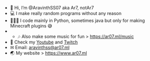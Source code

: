 - 👋 Hi, I’m @AravinthSS07 aka Ar7, notAr7
- 💻 I make really random programs without any reason
- 👨🏼‍💻 I code mainly in Python, sometimes java but only for making Minecraft plugins 😅
- - 🎶 Also make some music for fun > https://ar07.ml/music
- 🎦 Check my [Youtube](https://ar07.ml/youtube) and [Twitch](https://ar07.ml/twitch)
- ✉ Email: aravinthss@ar07.ml
- 🌏 My website > https://www.ar07.ml

<!---
AravinthSS07/AravinthSS07 is a ✨ special ✨ repository because its `README.md` (this file) appears on your GitHub profile.
You can click the Preview link to take a look at your changes.
--->
